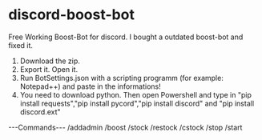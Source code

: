 # discord-boost-bot
Free Working Boost-Bot for discord. I bought a outdated boost-bot and fixed it.

1. Download the zip. 
2. Export it. Open it. 
3. Run BotSettings.json with a scripting programm (for example: Notepad++) and paste in the informations!
4. You need to download python. Then open Powershell and type in "pip install requests","pip install pycord","pip install discord" and "pip install discord.ext"



---Commands---
/addadmin 
/boost
/stock
/restock
/cstock
/stop
/start
